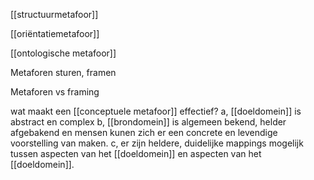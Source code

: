 
[[structuurmetafoor]]

[[oriëntatiemetafoor]]

[[ontologische metafoor]]

Metaforen sturen, framen

Metaforen vs framing

wat maakt een [[conceptuele metafoor]] effectief?
a, [[doeldomein]] is abstract en complex
b, [[brondomein]] is algemeen bekend, helder afgebakend en mensen kunen zich er een concrete en levendige voorstelling van maken.
c, er zijn heldere, duidelijke mappings mogelijk tussen aspecten van het [[doeldomein]] en aspecten van het [[doeldomein]].






